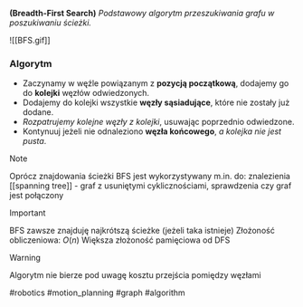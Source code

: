 **(Breadth-First Search)**
*Podstawowy algorytm przeszukiwania grafu w poszukiwaniu ścieżki.*

![[BFS.gif]]
### Algorytm
- Zaczynamy w węźle powiązanym z **pozycją początkową**, dodajemy go do **kolejki** węzłów odwiedzonych.
- Dodajemy do kolejki wszystkie **węzły sąsiadujące**, które nie zostały już dodane.
- *Rozpatrujemy kolejne węzły z kolejki*, usuwając poprzednio odwiedzone.
- Kontynuuj jeżeli nie odnaleziono **węzła końcowego**, *a kolejka nie jest pusta*.

>[!NOTE]
> Oprócz znajdowania ścieżki BFS jest wykorzystywany m.in. do:
> znalezienia [[spanning tree]] - graf z usuniętymi cyklicznościami,
> sprawdzenia czy graf jest połączony

>[!IMPORTANT]
>BFS zawsze znajduję najkrótszą ścieżke (jeżeli taka istnieje)
> Złożoność obliczeniowa: $O(n)$
> Większa złożoność pamięciowa od DFS

> [!WARNING]
> Algorytm nie bierze pod uwagę kosztu przejścia pomiędzy węzłami

#robotics #motion_planning #graph #algorithm 

